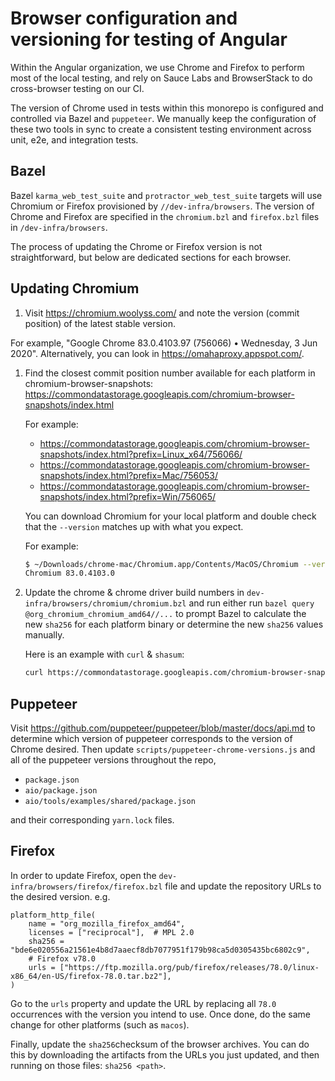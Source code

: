 # Browser configuration and versioning for testing of Angular

Within the Angular organization, we use Chrome and Firefox to perform most of the local testing,
and rely on Sauce Labs and BrowserStack to do cross-browser testing on our CI.

The version of Chrome used in tests within this monorepo is configured and controlled via
Bazel and `puppeteer`. We manually keep the configuration of these two tools in sync to
create a consistent testing environment across unit, e2e, and integration tests.

## Bazel

Bazel `karma_web_test_suite` and `protractor_web_test_suite` targets will use Chromium
or Firefox provisioned by `//dev-infra/browsers`. The version of Chrome and Firefox are
specified in the `chromium.bzl` and `firefox.bzl` files in `/dev-infra/browsers`.

The process of updating the Chrome or Firefox version is not straightforward, but below
are dedicated sections for each browser.

## Updating Chromium

1) Visit https://chromium.woolyss.com/ and note the version (commit position) of the latest
stable version.

For example, "Google Chrome 83.0.4103.97 (756066) • Wednesday, 3 Jun 2020". Alternatively, you
can look in https://omahaproxy.appspot.com/.

1) Find the closest commit position number available for each platform in chromium-browser-snapshots:
   https://commondatastorage.googleapis.com/chromium-browser-snapshots/index.html

   For example:
   * https://commondatastorage.googleapis.com/chromium-browser-snapshots/index.html?prefix=Linux_x64/756066/
   * https://commondatastorage.googleapis.com/chromium-browser-snapshots/index.html?prefix=Mac/756053/
   * https://commondatastorage.googleapis.com/chromium-browser-snapshots/index.html?prefix=Win/756065/

   You can download Chromium for your local platform and double check that the `--version` matches
   up with what you expect.

   For example:
    ``` bash
    $ ~/Downloads/chrome-mac/Chromium.app/Contents/MacOS/Chromium --version
    Chromium 83.0.4103.0
    ```

2) Update the chrome & chrome driver build numbers in `dev-infra/browsers/chromium/chromium.bzl`
and run either run `bazel query @org_chromium_chromium_amd64//...` to prompt Bazel to calculate
the new `sha256` for each platform binary or determine the new `sha256` values manually.

    Here is an example with `curl` & `shasum`:
    ``` bash
    curl https://commondatastorage.googleapis.com/chromium-browser-snapshots/Linux_x64/756066/chrome-linux.zip | shasum -a 256
    ```

## Puppeteer

Visit https://github.com/puppeteer/puppeteer/blob/master/docs/api.md to determine which version
of puppeteer corresponds to the version of Chrome desired. Then update
`scripts/puppeteer-chrome-versions.js` and all of the puppeteer versions throughout the repo,

* `package.json`
* `aio/package.json`
* `aio/tools/examples/shared/package.json`

and their corresponding `yarn.lock` files.

## Firefox

In order to update Firefox, open the `dev-infra/browsers/firefox/firefox.bzl` file and update
the repository URLs to the desired version. e.g.

```bzl
platform_http_file(
    name = "org_mozilla_firefox_amd64",
    licenses = ["reciprocal"],  # MPL 2.0
    sha256 = "bde6e020556a21561e4b8d7aaecf8db7077951f179b98ca5d0305435bc6802c9",
    # Firefox v78.0
    urls = ["https://ftp.mozilla.org/pub/firefox/releases/78.0/linux-x86_64/en-US/firefox-78.0.tar.bz2"],
)
```

Go to the `urls` property and update the URL by replacing all `78.0` occurrences with the
version you intend to use. Once done, do the same change for other platforms (such as `macos`).

Finally, update the `sha256`checksum of the browser archives. You can do this by downloading the
artifacts from the URLs you just updated, and then running on those files: `sha256 <path>`. 



